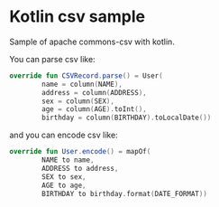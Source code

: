# Kotlin csv sample

Sample of apache commons-csv with kotlin.

You can parse csv like:

```kotlin
override fun CSVRecord.parse() = User(
        name = column(NAME),
        address = column(ADDRESS),
        sex = column(SEX),
        age = column(AGE).toInt(),
        birthday = column(BIRTHDAY).toLocalDate())
```

and you can encode csv like:

```kotlin
override fun User.encode() = mapOf(
        NAME to name,
        ADDRESS to address,
        SEX to sex,
        AGE to age,
        BIRTHDAY to birthday.format(DATE_FORMAT))
```
